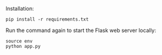 Installation:

```
pip install -r requirements.txt
```

Run the command again to start the Flask web server locally:

```
source env
python app.py
```
